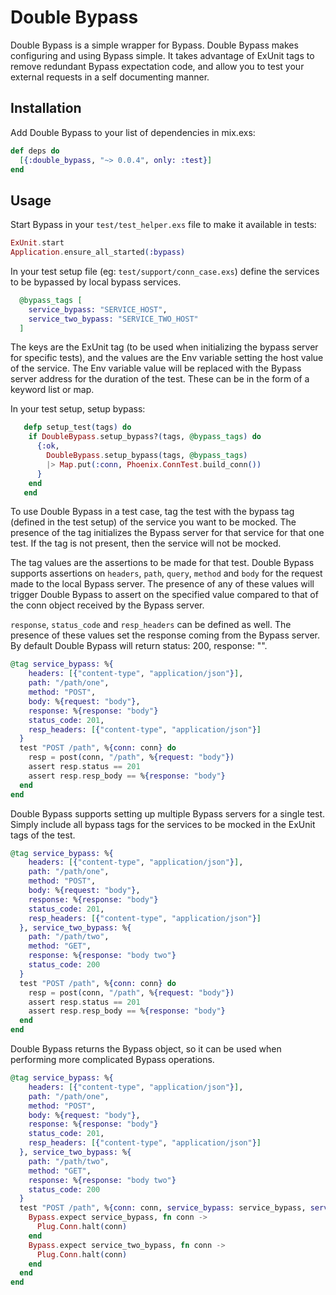# Double Bypass

Double Bypass is a simple wrapper for Bypass.  Double Bypass makes configuring and using Bypass simple.  It takes advantage of ExUnit tags to remove redundant Bypass expectation code, and allow you to test your external requests in a self documenting manner.

## Installation

Add Double Bypass to your list of dependencies in mix.exs:

```elixir
def deps do
  [{:double_bypass, "~> 0.0.4", only: :test}]
end
```

## Usage

Start Bypass in your `test/test_helper.exs` file to make it available in tests:

```elixir
ExUnit.start
Application.ensure_all_started(:bypass)
```

In your test setup file (eg: `test/support/conn_case.exs`) define the services to be bypassed by local bypass services.

```elixir
  @bypass_tags [
    service_bypass: "SERVICE_HOST",
    service_two_bypass: "SERVICE_TWO_HOST"
  ]
 ```
The keys are the ExUnit tag (to be used when initializing the bypass server for specific tests), and the values are the Env variable setting the host value of the service. The Env variable value will be replaced with the Bypass server address for the duration of the test. These can be in the form of a keyword list or map.

In your test setup, setup bypass:

```elixir
   defp setup_test(tags) do
    if DoubleBypass.setup_bypass?(tags, @bypass_tags) do
      {:ok,
        DoubleBypass.setup_bypass(tags, @bypass_tags)
        |> Map.put(:conn, Phoenix.ConnTest.build_conn())
      }
    end
   end
```

To use Double Bypass in a test case, tag the test with the bypass tag (defined in the test setup) of the service you want to be mocked. The presence of the tag initializes the Bypass server for that service for that one test. If the tag is not present, then the service will not be mocked.

The tag values are the assertions to be made for that test. Double Bypass supports assertions on `headers`, `path`, `query`, `method` and `body` for the request made to the local Bypass server. The presence of any of these values will trigger Double Bypass to assert on the specified value compared to that of the conn object received by the Bypass server.

`response`, `status_code` and `resp_headers` can be defined as well.  The presence of these values set the response coming from the Bypass server. By default Double Bypass will return status: 200, response: "".

```elixir
@tag service_bypass: %{
    headers: [{"content-type", "application/json"}],
    path: "/path/one",
    method: "POST",
    body: %{request: "body"},
    response: %{response: "body"}
    status_code: 201,
    resp_headers: [{"content-type", "application/json"}]
  }
  test "POST /path", %{conn: conn} do
    resp = post(conn, "/path", %{request: "body"})
    assert resp.status == 201
    assert resp.resp_body == %{response: "body"}
  end
end
```

Double Bypass supports setting up multiple Bypass servers for a single test.  Simply include all bypass tags for the services to be mocked in the ExUnit tags of the test.

```elixir
@tag service_bypass: %{
    headers: [{"content-type", "application/json"}],
    path: "/path/one",
    method: "POST",
    body: %{request: "body"},
    response: %{response: "body"}
    status_code: 201,
    resp_headers: [{"content-type", "application/json"}]
  }, service_two_bypass: %{
    path: "/path/two",
    method: "GET",
    response: %{response: "body two"}
    status_code: 200
  }
  test "POST /path", %{conn: conn} do
    resp = post(conn, "/path", %{request: "body"})
    assert resp.status == 201
    assert resp.resp_body == %{response: "body"}
  end
end
```

Double Bypass returns the Bypass object, so it can be used when performing more complicated Bypass operations.

```elixir
@tag service_bypass: %{
    headers: [{"content-type", "application/json"}],
    path: "/path/one",
    method: "POST",
    body: %{request: "body"},
    response: %{response: "body"}
    status_code: 201,
    resp_headers: [{"content-type", "application/json"}]
  }, service_two_bypass: %{
    path: "/path/two",
    method: "GET",
    response: %{response: "body two"}
    status_code: 200
  }
  test "POST /path", %{conn: conn, service_bypass: service_bypass, service_two_bypass: service_two_bypass} do
    Bypass.expect service_bypass, fn conn ->
      Plug.Conn.halt(conn)
    end
    Bypass.expect service_two_bypass, fn conn ->
      Plug.Conn.halt(conn)
    end
  end
end
```
